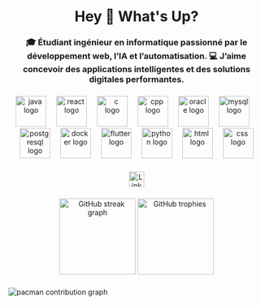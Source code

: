 <h1 align="center">Hey 👋 What's Up?</h1>

###

<h3 align="center">
🎓 Étudiant ingénieur en informatique passionné par le développement web, l’IA et l’automatisation.  
💻 J’aime concevoir des applications intelligentes et des solutions digitales performantes.
</h3>

###

<div align="center">
  <img src="https://skillicons.dev/icons?i=java" height="60" alt="java logo" />
  <img width="12" />
  <img src="https://skillicons.dev/icons?i=react" height="60" alt="react logo" />
  <img width="12" />
  <img src="https://skillicons.dev/icons?i=c" height="60" alt="c logo" />
  <img width="12" />
  <img src="https://skillicons.dev/icons?i=cpp" height="60" alt="cpp logo" />
  <img width="12" />
  <img src="https://skillicons.dev/icons?i=oracle" height="60" alt="oracle logo" />
  <img width="12" />
  <img src="https://skillicons.dev/icons?i=mysql" height="60" alt="mysql logo" />
  <img width="12" />
  <img src="https://skillicons.dev/icons?i=postgres" height="60" alt="postgresql logo" />
  <img width="12" />
  <img src="https://skillicons.dev/icons?i=docker" height="60" alt="docker logo" />
  <img width="12" />
  <img src="https://skillicons.dev/icons?i=flutter" height="60" alt="flutter logo" />
  <img width="12" />
  <img src="https://skillicons.dev/icons?i=python" height="60" alt="python logo" />
  <img width="12" />
  <img src="https://skillicons.dev/icons?i=html" height="60" alt="html logo" />
  <img width="12" />
  <img src="https://skillicons.dev/icons?i=css" height="60" alt="css logo" />
</div>

###

<div align="center">
  <a href="https://www.linkedin.com/in/mohamed-amine-el-atrassi-70a0082a7/" target="_blank">
    <img src="https://img.shields.io/static/v1?message=LinkedIn&logo=linkedin&label=&color=0077B5&logoColor=white&labelColor=&style=for-the-badge" height="30" alt="LinkedIn logo" />
  </a>
</div>

###

<div align="center">
  <img src="https://streak-stats.demolab.com?user=ElAtrassiamine1&locale=en&mode=daily&theme=dracula&hide_border=false&border_radius=5" height="150" alt="GitHub streak graph" />
  <img src="https://github-profile-trophy.vercel.app?username=ElAtrassiamine1&theme=dracula&column=3&margin-w=8&margin-h=8&no-bg=false&no-frame=false" height="150" alt="GitHub trophies" />
</div>

###

<picture>
  <source media="(prefers-color-scheme: dark)" srcset="https://raw.githubusercontent.com/ElAtrassiamine1/ElAtrassiamine1/output/pacman-contribution-graph-dark.svg">
  <source media="(prefers-color-scheme: light)" srcset="https://raw.githubusercontent.com/ElAtrassiamine1/ElAtrassiamine1/output/pacman-contribution-graph.svg">
  <img alt="pacman contribution graph" src="https://raw.githubusercontent.com/ElAtrassiamine1/ElAtrassiamine1/output/pacman-contribution-graph.svg">
</picture>
